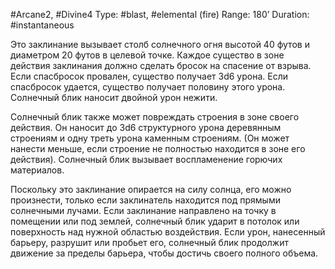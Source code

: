#Arcane2, #Divine4
Type: #blast, #elemental (fire)
Range: 180’
Duration: #instantaneous

Это заклинание вызывает столб солнечного огня высотой 40 футов и диаметром 20 футов в целевой точке. Каждое существо в зоне действия заклинания должно сделать бросок на спасение от взрыва. Если спасбросок провален, существо получает 3d6 урона. Если спасбросок удается, существо получает половину этого урона. Солнечный блик наносит двойной урон нежити. 

Солнечный блик также может повреждать строения в зоне своего действия. Он наносит до 3d6 структурного урона деревянным строениям и одну треть урона каменным строениям. (Он может нанести меньше, если строение не полностью находится в зоне его действия). Солнечный блик вызывает воспламенение горючих материалов.

Поскольку это заклинание опирается на силу солнца, его можно произнести, только если заклинатель находится под прямыми солнечными лучами. Если заклинание направлено на точку в помещении или под землей, солнечный блик ударит в потолок или поверхность над нужной областью воздействия. Если урон, нанесенный барьеру, разрушит или пробьет его, солнечный блик продолжит движение за пределы барьера, чтобы достичь своего полного объема.
